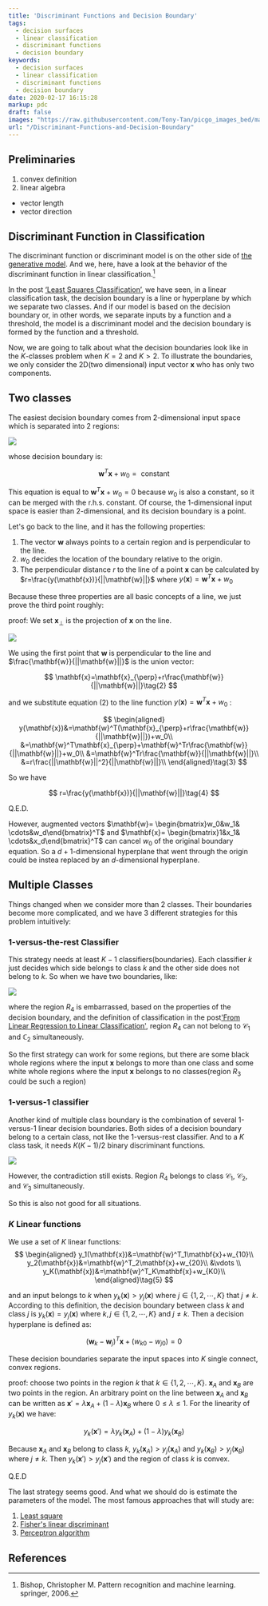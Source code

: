 ```yaml
---
title: 'Discriminant Functions and Decision Boundary'
tags:
  - decision surfaces
  - linear classification
  - discriminant functions
  - decision boundary
keywords:
  - decision surfaces
  - linear classification
  - discriminant functions
  - decision boundary 
date: 2020-02-17 16:15:28
markup: pdc
draft: false
images: "https://raw.githubusercontent.com/Tony-Tan/picgo_images_bed/master/2022_04_26_20_50_1-1.jpeg"
url: "/Discriminant-Functions-and-Decision-Boundary"
---
```



## Preliminaries
1. convex definition
2. linear algebra
  - vector length
  - vector direction

## Discriminant Function in Classification

The discriminant function or discriminant model is on the other side of [the generative model](https://anthony-tan.com/From-Linear-Regression-to-Linear-Classification/). And we, here, have a look at the behavior of the discriminant function in linear classification.[^1]

In the post [‘Least Squares Classification’](https://anthony-tan.com/Least-Squares-in-Classification/), we have seen, in a linear classification task, the decision boundary is a line or hyperplane by which we separate two classes. And if our model is based on the decision boundary or, in other words, we separate inputs by a function and a threshold, the model is a discriminant model and the decision boundary is formed by the function and a threshold.

Now, we are going to talk about what the decision boundaries look like in the $K$-classes problem when $K=2$ and $K>2$. To illustrate the boundaries, we only consider the 2D(two dimensional) input vector $\mathbf{x}$ who has only two components.

## Two classes

The easiest decision boundary comes from 2-dimensional input space which is separated into 2 regions:

![](https://raw.githubusercontent.com/Tony-Tan/picgo_images_bed/master/2022_04_26_20_49_2classes.jpeg)

whose decision boundary is:

$$
\mathbf{w}^T\mathbf{x}+w_0=\text{ constant }\tag{1}
$$

This equation is equal to $\mathbf{w}^T\mathbf{x}+w_0=0$ because $w_0$ is also a constant, so it can be merged with the r.h.s. constant. Of course, the 1-dimensional input space is easier than 2-dimensional, and its decision boundary is a point.

Let's go back to the line, and it has the following properties:

1. The vector $\mathbf{w}$ always points to a certain region and is perpendicular to the line.
2. $w_0$ decides the location of the boundary relative to the origin.
3. The perpendicular distance $r$ to the line of a point $\mathbf{x}$ can be calculated by $r=\frac{y(\mathbf{x})}{||\mathbf{w}||}$ where $y(\mathbf{x})=\mathbf{w}^T\mathbf{x}+w_0$

Because these three properties are all basic concepts of a line, we just  prove the third point roughly:

proof: We set $\mathbf{x}_{\perp}$ is the projection of $\mathbf{x}$ on the line. 

![](https://raw.githubusercontent.com/Tony-Tan/picgo_images_bed/master/2022_04_26_20_50_r.jpeg)

We using the first point that $\mathbf{w}$ is perpendicular to the line and $\frac{\mathbf{w}}{||\mathbf{w}||}$ is the union vector:

$$
\mathbf{x}=\mathbf{x}_{\perp}+r\frac{\mathbf{w}}{||\mathbf{w}||}\tag{2}
$$

and we substitute equation (2) to the line function $y(\mathbf{x})=\mathbf{w}^T\mathbf{x}+w_0$ :

$$
\begin{aligned}
y(\mathbf{x})&=\mathbf{w}^T(\mathbf{x}_{\perp}+r\frac{\mathbf{w}}{||\mathbf{w}||})+w_0\\
&=\mathbf{w}^T\mathbf{x}_{\perp}+\mathbf{w}^Tr\frac{\mathbf{w}}{||\mathbf{w}||}+w_0\\
&=\mathbf{w}^Tr\frac{\mathbf{w}}{||\mathbf{w}||}\\
&=r\frac{||\mathbf{w}||^2}{||\mathbf{w}||}\\
\end{aligned}\tag{3}
$$

So we have

$$
r=\frac{y(\mathbf{x})}{||\mathbf{w}||}\tag{4}
$$

Q.E.D.

However, augmented vectors $\mathbf{w}= \begin{bmatrix}w_0&w_1& \cdots&w_d\end{bmatrix}^T$ and $\mathbf{x}= \begin{bmatrix}1&x_1& \cdots&x_d\end{bmatrix}^T$ can cancel $w_0$ of the original boundary equation. So a $d+1$-dimensional hyperplane that went through the origin could be instea replaced by an $d$-dimensional hyperplane.


## Multiple Classes

Things changed when we consider more than 2 classes. Their boundaries become more complicated, and we have 3 different strategies for this problem intuitively:

### 1-versus-the-rest Classifier

This strategy needs at least $K-1$ classifiers(boundaries). Each classifier $k$ just decides which side belongs to class $k$ and the other side does not belong to $k$. So when we have two boundaries, like:

![](https://raw.githubusercontent.com/Tony-Tan/picgo_images_bed/master/2022_04_26_20_50_1-rest.jpeg)

where the region $R_4$ is embarrassed, based on the properties of the decision boundary, and the definition of classification in the post['From Linear Regression to Linear Classification'](https://anthony-tan.com/From-Linear-Regression-to-Linear-Classification/), region $R_4$ can not belong to $\mathcal{C}_1$ and $\mathbb{C}_2$ simultaneously.

So the first strategy can work for some regions, but there are some black whole regions where the input $\mathbf{x}$ belongs to more than one class and some white whole regions where the input $\mathbf{x}$ belongs to no classes(region $R_3$ could be such a region)

### 1-versus-1 classifier

Another kind of multiple class boundary is the combination of several 1-versus-1 linear decision boundaries. Both sides of a decision boundary belong to a certain class, not like the 1-versus-rest classifier. And to a $K$ class task, it needs $K(K-1)/2$ binary discriminant functions.

![](https://raw.githubusercontent.com/Tony-Tan/picgo_images_bed/master/2022_04_26_20_50_1-1.jpeg)

However, the contradiction still exists. Region $R_4$ belongs to class $\mathcal{C}_1$, $\mathcal{C}_2$, and $\mathcal{C}_3$ simultaneously.

So this is also not good for all situations.

### $K$ Linear functions

We use a set of $K$ linear functions:
$$
\begin{aligned}
y_1(\mathbf{x})&=\mathbf{w}^T_1\mathbf{x}+w_{10}\\
y_2(\mathbf{x})&=\mathbf{w}^T_2\mathbf{x}+w_{20}\\
&\vdots \\
y_K(\mathbf{x})&=\mathbf{w}^T_K\mathbf{x}+w_{K0}\\
\end{aligned}\tag{5}
$$

and an input belongs to $k$ when $y_k(\mathbf{x})>y_j(\mathbf{x})$ where $j\in \{1,2,\cdots,K\}$ that $j\neq k$. According to this definition, the decision boundary between class $k$ and class $j$ is $y_k(\mathbf{x})=y_j(\mathbf{x})$ where $k,j\in\{1,2,\cdots,K\}$ and $j\neq k$. Then a decision hyperplane is defined as:

$$
(\mathbf{w}_k-\mathbf{w}_j)^T\mathbf{x}+(w_{k0}-w_{j0})=0\tag{6}
$$

These decision boundaries separate the input spaces into $K$ single connect, convex regions.

proof:
choose two points in the region $k$ that $k\in \{1,2,\cdots,K\}$. $\mathbf{x}_A$ and $\mathbf{x}_B$ are two points in the region. An arbitrary point on the line between $\mathbf{x}_A$ and $\mathbf{x}_B$ can be written as $\mathbf{x}'=\lambda \mathbf{x}_A + (1-\lambda)\mathbf{x}_B$ where $0\leq\lambda\leq1$. For the linearity of $y_k(\mathbf{x})$ we have:

$$
y_k(\mathbf{x}')=\lambda y_k(\mathbf{x}_A) + (1-\lambda)y_k(\mathbf{x}_B)\tag{7}
$$

Because $\mathbf{x}_A$ and $\mathbf{x}_B$ belong to class $k$,  $y_k(\mathbf{x}_A)>y_j(\mathbf{x}_A)$ and $y_k(\mathbf{x}_B)>y_j(\mathbf{x}_B)$ where $j\neq k$. Then $y_k(\mathbf{x}')>y_j(\mathbf{x}')$ and the region of class $k$ is convex.

Q.E.D


The last strategy seems good. And what we should do is estimate the parameters of the model. The most famous approaches that will study are:
1. [Least square]() 
2. [Fisher's linear discriminant]() 
3. [Perceptron algorithm]() 



## References
[^1]: Bishop, Christopher M. Pattern recognition and machine learning. springer, 2006.
